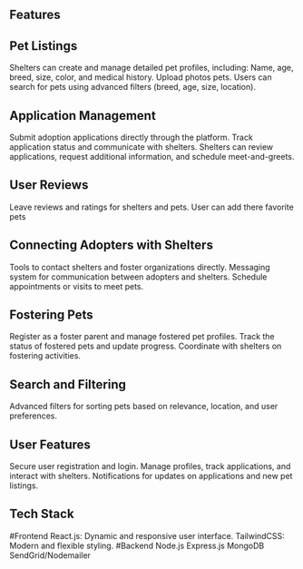  ## Features
 ## Pet Listings
Shelters can create and manage detailed pet profiles, including:
    Name, age, breed, size, color, and medical history.
    Upload photos pets.
    Users can search for pets using advanced filters (breed, age, size, location).
## Application Management
Submit adoption applications directly through the platform.
Track application status and communicate with shelters.
Shelters can review applications, request additional information, and schedule meet-and-greets.
## User Reviews
Leave reviews and ratings for shelters and pets.
User can add there favorite pets
## Connecting Adopters with Shelters
Tools to contact shelters and foster organizations directly.
Messaging system for communication between adopters and shelters.
Schedule appointments or visits to meet pets.
## Fostering Pets
Register as a foster parent and manage fostered pet profiles.
Track the status of fostered pets and update progress.
Coordinate with shelters on fostering activities.
## Search and Filtering
Advanced filters for sorting pets based on relevance, location, and user preferences.
## User Features
Secure user registration and login.
Manage profiles, track applications, and interact with shelters.
Notifications for updates on applications and new pet listings.
## Tech Stack
#Frontend
React.js: Dynamic and responsive user interface.
TailwindCSS: Modern and flexible styling.
#Backend
Node.js
Express.js
MongoDB
SendGrid/Nodemailer